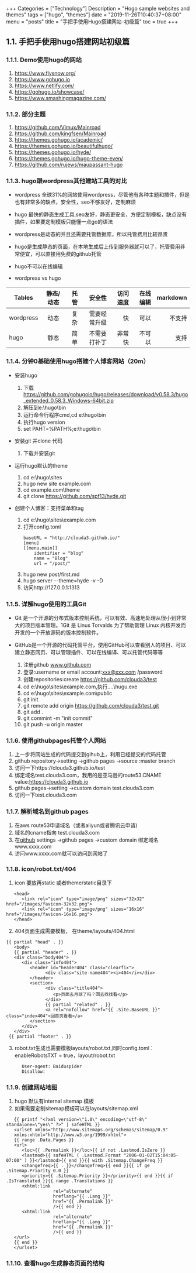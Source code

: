+++
Categories = ["Technology"]
Description = "Hogo sample websites and themes"
tags = ["hugo", "themes"]
date = "2019-11-26T10:40:37+08:00"
menu = "posts"
title = "手把手使用Hugo搭建网站-初级篇"
toc = true
+++

<a id="toc_anchor" name="#11-手把手使用hugo搭建网站初级篇"></a>

## 1.1. 手把手使用hugo搭建网站初级篇

<a id="toc_anchor" name="#11.1-Demo使用hugo的网站"></a>

### 1.1.1. Demo使用hugo的网站
  1. https://www.flysnow.org/
  2. https://www.gohugo.io
  3. https://www.netlify.com/
  4. https://gohugo.io/showcase/
  5. https://www.smashingmagazine.com/

<a id="toc_anchor" name="#11.2-部分主题"></a>

### 1.1.2. 部分主题
  1. https://github.com/Vimux/Mainroad 
  2. https://github.com/kingfsen/Mainroad
  3. https://themes.gohugo.io/academic/
  4. https://themes.gohugo.io/beautifulhugo/
  5. https://themes.gohugo.io/hyde/
  6. https://themes.gohugo.io/hugo-theme-even/
  7. https://github.com/rujews/maupassant-hugo



<a id="toc_anchor" name="#11.3-hugo跟wordpress其他建站工具的对比"></a>

### 1.1.3. hugo跟wordpress其他建站工具的对比
- wordpress 全球31%的网站使用wordpress，尽管他有各种主题和插件，但是也有非常多的缺点，安全性，seo不够友好，定制麻烦
- hugo 最快的静态生成工具,seo友好，静态更安全，方便定制模板，缺点没有插件，如果要定制模板只能懂一点go的语法
- wordpress是动态的并且还需要托管数据库，所以托管费用比较昂贵
- hugo是生成静态的页面，在本地生成后上传到服务器就可以了，托管费用非常便宜，可以直接用免费的github托管
- hugo不可以在线编辑

- wordpress vs hugo 

| Tables        | 静态/动态     | 托管       | 安全性       | 访问速度     | 在线编辑 | markdown 
| ------------- |:-------------:| ---------:| -----:      | ------------:|------------:|------------:|
| wordpress     | 动态          | 复杂       | 需要经常升级 | 快           | 可以  | 不支持 |
| hugo          | 静态          | 简单       | 不需要打补丁 | 非常快       | 不可以| 支持|



<a id="toc_anchor" name="#11.4-分钟0基础使用hugo搭建个人博客网站（20m）"></a>

### 1.1.4. 分钟0基础使用hugo搭建个人博客网站（20m）
- 安装hugo

  1. 下载 https://github.com/gohugoio/hugo/releases/download/v0.58.3/hugo_extended_0.58.3_Windows-64bit.zip
  2. 解压到e:\hugo\bin
  3. 运行命令行程序cmd,cd e:\hugo\bin
  4. 执行hugo version
  5. set PAHT=%PATH%;e:\hugo\bin

- 安装git 并clone 代码
  1. 下载并安装git
- 运行hugo默认的theme
  1. cd e:\hugo\sites
  2. hugo new site example.com
  3. cd example.com\theme
  4. git clone  https://github.com/spf13/hyde.git 

- 创建个人博客：支持菜单和tag
   1. cd e:\hugo\sites\example.com
   2. 打开config.toml
      ```
      baseURL = "http://clouda3.github.io/"
      [menu]
      [[menu.main]]
          identifier = "blog"
          name = "Blog"
          url = "/post/"
      ``` 
   3. hugo new post/first.md
   4. hugo server --theme=hyde -v -D
   5. 访问http://127.0.0.1:1313



<a id="toc_anchor" name="#11.5-详解hugo使用的工具Git"></a>

### 1.1.5. 详解hugo使用的工具Git
- Git 是一个开源的分布式版本控制系统，可以有效、高速地处理从很小到非常大的项目版本管理。1Git 是 Linus Torvalds 为了帮助管理 Linux 内核开发而开发的一个开放源码的版本控制软件。
- GitHub是一个开源的代码托管平台，使用GitHub可以查看别人的项目、可以建立静态网页、可以管理插件、可以在线编译、可以托管代码等等 

   1. 注册github www.github.com 
   2. 登录:username or email account:xxx@xxx.com /password
   3. 创建repositories:create https://github.com/clouda3/test
   4. cd e:\hugo\sites\example.com,执行..\..\hugu.exe
   5. cd  e:\hugo\sites\example.com\public
   6. git init
   7. git remote add origin https://github.com/clouda3/test.git
   8. git add .
   9.  git commint -m "init commit"
   10. git push -u origin master

<a id="toc_anchor" name="#11.6-使用githubpages托管个人网站"></a>

### 1.1.6. 使用githubpages托管个人网站
 1. 上一步将网站生成的代码提交到gihub上，利用已经提交的代码托管
 2. github repository->setting ->github pages ->source :master branch
 3. 访问一下https://clouda3.github.io/test
 4. 绑定域名test.clouda3.com，我用的是亚马逊的route53.CNAME value:https://clouda3.github.io
 5. github pages->setting ->custom domain test.clouda3.com 
 6. 访问一下test.clouda3.com

<a id="toc_anchor" name="#11.7-解析域名到githubpages"></a>

### 1.1.7. 解析域名到github pages
 1. 在aws route53申请域名（或者aliyun或者腾讯云申请)
 2. 域名的cname指向 test.clouda3.com
 3. 在[github](https://clouda3.github.io/test) settings  ->github pages ->custom domain 绑定域名www.xxxx.com
 4. 访问www.xxxx.com就可以访问到网站了

<a id="toc_anchor" name="#11.8-icon/robot.txt/404"></a>

### 1.1.8. icon/robot.txt/404

 1. icon 要放再static 或者theme/static目录下
   ```
      <head>
         <link rel="icon" type="image/png" sizes="32x32" href="/images/favicon-32x32.png">
         <link rel="icon" type="image/png" sizes="16x16" href="/images/favicon-16x16.png">
      </head>
   ```
 2. 404页面生成需要模板， 在theme/layouts/404.html
   ```
   {{ partial "head" . }}
      <body>
      {{ partial "header" . }}
      <div class="body404">
         <div class="info404">
            <header id="header404" class="clearfix">
                  <div class="site-name404"><i>404</i></div>
            </header>
            <section>
                  <div class="title404">
                     <p>页面去月球了吗？回去找找看</p>
                  </div>
                  {{ partial "related" . }}
                  <a rel="nofollow" href="{{ .Site.BaseURL }}" class="index404">回首页看看</a>
            </section>
         </div>
      </div>
    {{ partial "footer" . }}
   ```
   3. robot.txt生成也需要模板layouts/robot.txt,同时config.toml：enableRobotsTXT = true，layout/robot.txt

   ```
         User-agent: Baiduspider
         Disallow: 

   ```

<a id="toc_anchor" name="#11.9-创建网站地图"></a>

### 1.1.9. 创建网站地图

  1. hugo 默认有internal sitemap 模板
  2. 如果需要定制sitemap模板可以在layouts/sitemap.xml

   ```
      {{ printf "<?xml version=\"1.0\" encoding=\"utf-8\" standalone=\"yes\" ?>" | safeHTML }}
      <urlset xmlns="http://www.sitemaps.org/schemas/sitemap/0.9"
      xmlns:xhtml="http://www.w3.org/1999/xhtml">
      {{ range .Data.Pages }}
      <url>
         <loc>{{ .Permalink }}</loc>{{ if not .Lastmod.IsZero }}
         <lastmod>{{ safeHTML ( .Lastmod.Format "2006-01-02T15:04:05-07:00" ) }}</lastmod>{{ end }}{{ with .Sitemap.ChangeFreq }}
         <changefreq>{{ . }}</changefreq>{{ end }}{{ if ge .Sitemap.Priority 0.0 }}
         <priority>{{ .Sitemap.Priority }}</priority>{{ end }}{{ if .IsTranslated }}{{ range .Translations }}
         <xhtml:link
                     rel="alternate"
                     hreflang="{{ .Lang }}"
                     href="{{ .Permalink }}"
                     />{{ end }}
         <xhtml:link
                     rel="alternate"
                     hreflang="{{ .Lang }}"
                     href="{{ .Permalink }}"
                     />{{ end }}
      </url>
      {{ end }}
      </urlset>
   ```

<a id="toc_anchor" name="#11.10-查看hugo生成静态页面的结构###"></a>

### 1.1.10. 查看hugo生成静态页面的结构 ###
